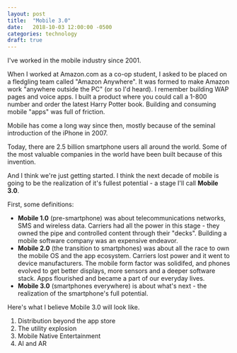 ```yaml
---
layout: post
title:  "Mobile 3.0"
date:   2018-10-03 12:00:00 -0500
categories: technology
draft: true
---
```


I've worked in the mobile industry since 2001. 

When I worked at Amazon.com as a co-op student, I asked to be placed on a fledgling team called "Amazon Anywhere". It was formed to make Amazon work "anywhere outside the PC" (or so I'd heard). I remember building WAP pages and voice apps. I built a product where you could call a 1-800 number and order the latest Harry Potter book. Building and consuming mobile "apps" was full of friction.

Mobile has come a long way since then, mostly because of the seminal introduction of the iPhone in 2007.

Today, there are 2.5 billion smartphone users all around the world. Some of the most valuable companies in the world have been built because of this invention.

And I think we're just getting started. I think the next decade of mobile is going to be the realization of it's fullest potential - a stage I'll call **Mobile 3.0**.

First, some definitions:

* **Mobile 1.0** (pre-smartphone) was about telecommunications networks, SMS and wireless data. Carriers had all the power in this stage - they owned the pipe and controlled content through their "decks". Building a mobile software company was an expensive endeavor.
* **Mobile 2.0** (the transition to smartphones) was about all the race to own the mobile OS and the app ecosystem. Carriers lost power and it went to device manufacturers. The mobile form factor was solidifed, and phones evolved to get better displays, more sensors and a deeper software stack. Apps flourished and became a part of our everyday lives.
* **Mobile 3.0** (smartphones everywhere) is about what's next - the realization of the smartphone's full potential. 

Here's what I believe Mobile 3.0 will look like.

1. Distribution beyond the app store
2. The utility explosion
3. Mobile Native Entertainment
4. AI and AR

